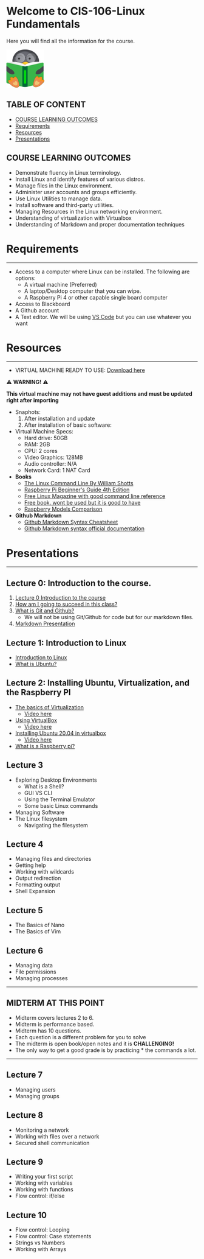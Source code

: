# Welcome to CIS-106-Linux Fundamentals
Here you will find all the information for the course.

![logo](img/../imgs/logo_1_100x100.png)

## TABLE OF CONTENT
  - [COURSE LEARNING OUTCOMES](#COURSE-LEARNING-OUTCOMES)
  - [Requirements](#requirements)
  - [Resources](#resources)
  - [Presentations](#presentations)
  
## COURSE LEARNING OUTCOMES 
* Demonstrate fluency in Linux terminology.
* Install Linux and identify features of various distros.
* Manage files in the Linux environment.
* Administer user accounts and groups efficiently.
* Use Linux Utilities to manage data.
* Install software and third-party utilities.
* Managing Resources in the Linux networking environment.
* Understanding of virtualization with Virtualbox
* Understanding of Markdown and proper documentation techniques

# Requirements
---
* Access to a computer where Linux can be installed. The following are options:
  * A virtual machine (Preferred)
  * A laptop/Desktop computer that you can wipe.
  * A Raspberry Pi 4 or other capable single board computer
* Access to Blackboard
* A Github account
* A Text editor. We will be using [VS Code](https://code.visualstudio.com/) but you can use whatever you want


# Resources
---
* VIRTUAL MACHINE READY TO USE: [Download here](https://mega.nz/file/GVZRzaKR#AwSoUVgodyMLi08lu2sqCENRGoxfTGvbA4e8MS91oLU)

:warning: **WARNING!** :warning:

 **This virtual machine may not have guest additions and must be updated right after importing** 

  * Snaphots:
    1. After installation and update
    2. After installation of basic software:
  * Virtual Machine Specs:
    * Hard drive: 50GB
    * RAM: 2GB
    * CPU: 2 cores
    * Video Graphics: 128MB
    * Audio controller: N/A
    * Network Card: 1 NAT Card
* **Books** 
  * [The Linux Command Line By William Shotts](https://bit.ly/34Og1Bp)
  * [Raspberry Pi Beginner's Guide 4th Edition](http://bit.ly/34QaA4O) 
  * [Free Linux Magazine with good command line reference](https://bit.ly/2LY0JTW)
  * [Free book. wont be used but it is good to have](http://www.it-docs.net/ddata/900.pdf)
  * [Raspberry Models Comparison](http://bit.ly/3qrkjHb)
* **Github Markdown**
  * [Github Markdown Syntax Cheatsheet](https://bit.ly/3p3WLIp)
  * [Github Markdown syntax official documentation](http://bit.ly/3pvKZpE) 
 
# Presentations
---
## Lecture 0: Introduction to the course. 
  1. [Lecture 0 Introduction to the course](http://bit.ly/39D3x1d)
  2. [How am I going to succeed in this class?](http://bit.ly/3pqo3bw)
  3. [What is Git and Github?](https://www.youtube.com/watch?v=wpISo9TNjfU)
     * We will not be using Git/Github for code but for our markdown files.
  4. [Markdown Presentation](http://bit.ly/2KJyqbV)
  

## Lecture 1: Introduction to Linux
   * [Introduction to Linux](http://bit.ly/3hmdLX6)
   * [What is Ubuntu?](http://bit.ly/2JrgKkA)


## Lecture 2: Installing Ubuntu, Virtualization, and the Raspberry PI
* [The basics of Virtualization](http://bit.ly/2KIAlNA)
  * [Video here](https://youtu.be/_HnwxnvS-8w)
* [Using VirtualBox](http://bit.ly/3hk03nI)
  * [Video here](https://youtu.be/cMRqcbx8JTs)
* [Installing Ubuntu 20.04 in virtualbox](http://bit.ly/2WR4i0o)
  * [Video here](https://youtu.be/2MEN_IX8gJ8)
* [What is a Raspberry pi?](http://bit.ly/3nXAP0P)

## Lecture 3
* Exploring Desktop Environments
  * What is a Shell?
  * GUI VS CLI
  * Using the Terminal Emulator
  * Some basic Linux commands
* Managing Software
* The Linux filesystem
  * Navigating the filesystem
  
## Lecture 4
* Managing files and directories
* Getting help
* Working with wildcards
* Output redirection
* Formatting output
* Shell Expansion

## Lecture 5
* The Basics of Nano
* The Basics of Vim

## Lecture 6
* Managing data
* File permissions
* Managing processes
---
## MIDTERM AT THIS POINT
* Midterm covers lectures 2 to 6.
* Midterm is performance based.
* Midterm has 10 questions.
* Each question is a different problem for you to solve
* The midterm is open book/open notes and it is **CHALLENGING!**
* The only way to get a good grade is by practicing * the commands a lot.
---
## Lecture 7
* Managing users
* Managing groups
## Lecture 8
* Monitoring a network
* Working with files over a network
* Secured shell communication
## Lecture 9
* Writing your first script
* Working with variables
* Working with functions
* Flow control: if/else

## Lecture 10
* Flow control: Looping
* Flow control: Case statements
* Strings vs Numbers
* Working with Arrays

